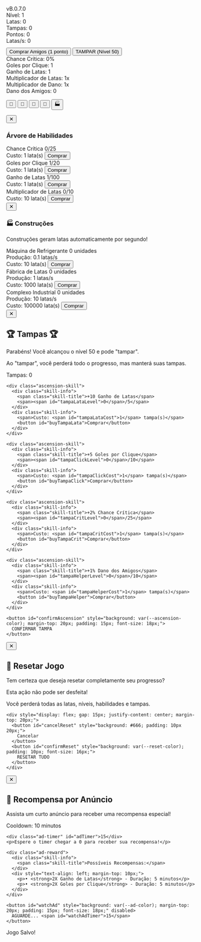 <!DOCTYPE html>
<html lang="pt-BR">
<head>
<meta charset="UTF-8">
<meta name="viewport" content="width=device-width, initial-scale=1.0">
<title>Refrigerante Clicker</title>
<style>
  :root {
    --primary-color: #4a90e2;
    --secondary-color: #8e44ad;
    --accent-color: #5a2ca0;
    --ascension-color: #ff9800;
    --reset-color: #e74c3c;
    --ad-color: #27ae60;
    --construction-color: #3498db;
    --text-color: white;
    --background-dark: rgba(0,0,0,0.3);
    --health-color: limegreen;
    --crit-color: #ff4757;
    --bubble-color: rgba(255, 255, 255, 0.8);
  }
  
  body {
    font-family: 'Segoe UI', Tahoma, Geneva, Verdana, sans-serif;
    background: linear-gradient(135deg, var(--primary-color), var(--secondary-color));
    color: var(--text-color);
    margin: 0;
    padding: 0;
    display: flex;
    flex-direction: column;
    min-height: 100vh;
    user-select: none;
    overflow-x: hidden;
  }
  
  #version {
    position: absolute;
    top: 10px;
    right: 10px;
    font-size: 14px;
    background: var(--background-dark);
    padding: 5px 10px;
    border-radius: 8px;
    z-index: 10;
  }
  
  .container {
    text-align: center;
    padding-top: 50px;
    flex: 1;
    position: relative;
  }
  
  #enemy {
    width: 150px;
    height: 200px;
    margin: 20px auto;
    cursor: pointer;
    position: relative;
    transition: transform 0.1s;
    filter: drop-shadow(0 5px 10px rgba(0,0,0,0.3));
  }
  
  #enemy:active {
    transform: scale(0.95);
  }
  
  .soda-can {
    width: 100%;
    height: 100%;
    background-image: url('data:image/svg+xml;utf8,<svg xmlns="http://www.w3.org/2000/svg" viewBox="0 0 100 200"><rect x="15" y="10" width="70" height="180" rx="5" fill="%23ff0000"/><rect x="20" y="15" width="60" height="170" rx="3" fill="%23ffffff"/><text x="50" y="100" font-family="Arial" font-size="12" text-anchor="middle" fill="%23000">REFRIGERANTE</text></svg>');
    background-size: contain;
    background-repeat: no-repeat;
    background-position: center;
  }
  
  #healthBarContainer {
    width: 300px;
    height: 20px;
    background: #333;
    border-radius: 10px;
    margin: 10px auto;
    overflow: hidden;
    box-shadow: 0 2px 5px rgba(0,0,0,0.2);
  }
  
  #healthBar {
    height: 100%;
    background: var(--health-color);
    width: 100%;
    transition: width 0.3s ease;
  }
  
  .stats {
    margin: 10px 0;
    font-size: 18px;
    display: flex;
    flex-wrap: wrap;
    justify-content: center;
    gap: 15px;
  }
  
  .stat-item {
    background: var(--background-dark);
    padding: 8px 15px;
    border-radius: 20px;
    min-width: 120px;
  }
  
  button {
    background: var(--accent-color);
    color: white;
    border: none;
    padding: 10px 15px;
    margin: 5px;
    border-radius: 8px;
    cursor: pointer;
    font-size: 14px;
    transition: all 0.2s;
    box-shadow: 0 2px 5px rgba(0,0,0,0.2);
  }
  
  button:hover:not(:disabled) {
    transform: translateY(-2px);
    box-shadow: 0 4px 8px rgba(0,0,0,0.3);
  }
  
  button:active:not(:disabled) {
    transform: translateY(0);
  }
  
  button:disabled {
    background: #666;
    cursor: not-allowed;
    transform: none;
    box-shadow: none;
  }
  
  #ascendButton {
    background: var(--ascension-color);
    display: none;
  }
  
  #treeButton {
    position: fixed;
    bottom: 70px;
    left: 20px;
    font-size: 36px;
    background: var(--primary-color);
    padding: 15px;
    border-radius: 50%;
    border: none;
    cursor: pointer;
    z-index: 100;
    box-shadow: 0 4px 10px rgba(0,0,0,0.3);
    width: 60px;
    height: 60px;
    display: flex;
    align-items: center;
    justify-content: center;
  }
  
  #saveButton {
    position: fixed;
    bottom: 140px;
    left: 20px;
    font-size: 24px;
    background: var(--accent-color);
    padding: 15px;
    border-radius: 50%;
    border: none;
    cursor: pointer;
    z-index: 100;
    box-shadow: 0 4px 10px rgba(0,0,0,0.3);
    width: 60px;
    height: 60px;
    display: flex;
    align-items: center;
    justify-content: center;
  }
  
  #resetButton {
    position: fixed;
    bottom: 210px;
    left: 20px;
    font-size: 24px;
    background: var(--reset-color);
    padding: 15px;
    border-radius: 50%;
    border: none;
    cursor: pointer;
    z-index: 100;
    box-shadow: 0 4px 10px rgba(0,0,0,0.3);
    width: 60px;
    height: 60px;
    display: flex;
    align-items: center;
    justify-content: center;
  }
  
  #adButton {
    position: fixed;
    bottom: 280px;
    left: 20px;
    font-size: 24px;
    background: var(--ad-color);
    padding: 15px;
    border-radius: 50%;
    border: none;
    cursor: pointer;
    z-index: 100;
    box-shadow: 0 4px 10px rgba(0,0,0,0.3);
    width: 60px;
    height: 60px;
    display: flex;
    align-items: center;
    justify-content: center;
    transition: all 0.3s;
  }
  
  #constructionButton {
    position: fixed;
    bottom: 70px;
    right: 20px;
    font-size: 36px;
    background: var(--construction-color);
    padding: 15px;
    border-radius: 50%;
    border: none;
    cursor: pointer;
    z-index: 100;
    box-shadow: 0 4px 10px rgba(0,0,0,0.3);
    width: 60px;
    height: 60px;
    display: flex;
    align-items: center;
    justify-content: center;
  }
  
  #adButton:disabled {
    background: #666;
    cursor: not-allowed;
  }
  
  #adButton.cooldown {
    background: #666;
    position: relative;
  }
  
  #adButton.cooldown::after {
    content: "";
    position: absolute;
    top: 0;
    left: 0;
    width: 100%;
    height: 100%;
    background: rgba(0,0,0,0.7);
    border-radius: 50%;
  }
  
  #skillMenu {
    position: fixed;
    top: 0;
    left: -300px;
    width: 300px;
    height: 100%;
    background: linear-gradient(135deg, #3f51b5, #9c27b0);
    padding: 20px;
    box-sizing: border-box;
    transition: left 0.3s ease;
    overflow-y: auto;
    z-index: 1000;
    box-shadow: 2px 0 10px rgba(0,0,0,0.3);
  }
  
  #skillMenu.open {
    left: 0;
  }
  
  #constructionMenu {
    position: fixed;
    top: 0;
    right: -300px;
    width: 300px;
    height: 100%;
    background: linear-gradient(135deg, #2c3e50, #3498db);
    padding: 20px;
    box-sizing: border-box;
    transition: right 0.3s ease;
    overflow-y: auto;
    z-index: 1000;
    box-shadow: -2px 0 10px rgba(0,0,0,0.3);
  }
  
  #constructionMenu.open {
    right: 0;
  }
  
  #ascensionMenu {
    position: fixed;
    top: 0;
    left: 0;
    width: 100%;
    height: 100%;
    background: linear-gradient(135deg, #1a1a2e, #16213e);
    padding: 20px;
    box-sizing: border-box;
    z-index: 2000;
    display: none;
    flex-direction: column;
    align-items: center;
    justify-content: center;
    text-align: center;
  }
  
  #ascensionMenu.open {
    display: flex;
  }
  
  #resetMenu {
    position: fixed;
    top: 0;
    left: 0;
    width: 100%;
    height: 100%;
    background: rgba(0, 0, 0, 0.8);
    padding: 20px;
    box-sizing: border-box;
    z-index: 2000;
    display: none;
    flex-direction: column;
    align-items: center;
    justify-content: center;
    text-align: center;
  }
  
  #resetMenu.open {
    display: flex;
  }
  
  #adMenu {
    position: fixed;
    top: 0;
    left: 0;
    width: 100%;
    height: 100%;
    background: rgba(0, 0, 0, 0.8);
    padding: 20px;
    box-sizing: border-box;
    z-index: 2000;
    display: none;
    flex-direction: column;
    align-items: center;
    justify-content: center;
    text-align: center;
  }
  
  #adMenu.open {
    display: flex;
  }
  
  .ascension-content, .reset-content, .ad-content {
    background: rgba(0, 0, 0, 0.7);
    padding: 30px;
    border-radius: 15px;
    max-width: 500px;
    width: 90%;
    max-height: 90vh;
    overflow-y: auto;
  }
  
  #closeMenu {
    position: absolute;
    top: 10px;
    right: 10px;
    background: rgba(255,255,255,0.2);
    border: none;
    border-radius: 50%;
    width: 30px;
    height: 30px;
    display: flex;
    align-items: center;
    justify-content: center;
    font-size: 18px;
    cursor: pointer;
  }
  
  #closeConstruction {
    position: absolute;
    top: 10px;
    left: 10px;
    background: rgba(255,255,255,0.2);
    border: none;
    border-radius: 50%;
    width: 30px;
    height: 30px;
    display: flex;
    align-items: center;
    justify-content: center;
    font-size: 18px;
    cursor: pointer;
  }
  
  #closeAscension {
    position: absolute;
    top: 10px;
    right: 10px;
    background: rgba(255,255,255,0.2);
    border: none;
    border-radius: 50%;
    width: 30px;
    height: 30px;
    display: flex;
    align-items: center;
    justify-content: center;
    font-size: 18px;
    cursor: pointer;
  }
  
  #closeReset {
    position: absolute;
    top: 10px;
    right: 10px;
    background: rgba(255,255,255,0.2);
    border: none;
    border-radius: 50%;
    width: 30px;
    height: 30px;
    display: flex;
    align-items: center;
    justify-content: center;
    font-size: 18px;
    cursor: pointer;
  }
  
  #closeAd {
    position: absolute;
    top: 10px;
    right: 10px;
    background: rgba(255,255,255,0.2);
    border: none;
    border-radius: 50%;
    width: 30px;
    height: 30px;
    display: flex;
    align-items: center;
    justify-content: center;
    font-size: 18px;
    cursor: pointer;
  }
  
  .skill {
    background: var(--background-dark);
    padding: 15px;
    margin-bottom: 15px;
    border-radius: 8px;
    display: flex;
    flex-direction: column;
    gap: 10px;
  }
  
  .construction {
    background: rgba(52, 152, 219, 0.2);
    padding: 15px;
    margin-bottom: 15px;
    border-radius: 8px;
    display: flex;
    flex-direction: column;
    gap: 10px;
    border: 1px solid var(--construction-color);
  }
  
  .ascension-skill {
    background: rgba(255, 152, 0, 0.2);
    padding: 15px;
    margin-bottom: 15px;
    border-radius: 8px;
    display: flex;
    flex-direction: column;
    gap: 10px;
    border: 1px solid var(--ascension-color);
  }
  
  .ad-reward {
    background: rgba(39, 174, 96, 0.2);
    padding: 15px;
    margin-bottom: 15px;
    border-radius: 8px;
    display: flex;
    flex-direction: column;
    gap: 10px;
    border: 1px solid var(--ad-color);
  }
  
  .skill-info {
    display: flex;
    justify-content: space-between;
    align-items: center;
  }
  
  .skill-title {
    font-weight: bold;
  }
  
  #attributes {
    margin-top: 20px;
    background: var(--background-dark);
    padding: 15px;
    border-radius: 8px;
    display: inline-block;
    text-align: left;
  }
  
  .attribute {
    margin: 8px 0;
  }
  
  .boost-indicator {
    background: rgba(39, 174, 96, 0.3);
    padding: 5px 10px;
    border-radius: 5px;
    margin: 2px;
    font-size: 12px;
    display: inline-block;
  }
  
  .ad-timer {
    font-size: 24px;
    font-weight: bold;
    margin: 15px 0;
    color: var(--ad-color);
  }
  
  /* Bolhas de gás */
  .bubble {
    position: absolute;
    background: var(--bubble-color);
    border-radius: 50%;
    cursor: pointer;
    z-index: 50;
    animation: floatBubble 10s ease-in forwards;
    display: flex;
    align-items: center;
    justify-content: center;
    color: #333;
    font-weight: bold;
    font-size: 16px;
    box-shadow: 0 0 10px rgba(255, 255, 255, 0.5);
    transition: transform 0.2s;
  }
  
  .bubble:hover {
    transform: scale(1.1);
  }
  
  @keyframes floatBubble {
    0% {
      transform: translateY(100vh) scale(0.5);
      opacity: 0;
    }
    10% {
      opacity: 1;
      transform: translateY(90vh) scale(0.7);
    }
    90% {
      opacity: 1;
      transform: translateY(10vh) scale(1);
    }
    100% {
      opacity: 0;
      transform: translateY(0) scale(1.2);
    }
  }
  
  /* Animações e efeitos */
  @keyframes clickEffect {
    0% { transform: scale(1); opacity: 1; }
    100% { transform: scale(2); opacity: 0; }
  }
  
  @keyframes floatText {
    0% { transform: translateY(0); opacity: 1; }
    100% { transform: translateY(-30px); opacity: 0; }
  }
  
  @keyframes pulse {
    0% { transform: scale(1); }
    50% { transform: scale(1.05); }
    100% { transform: scale(1); }
  }
  
  @keyframes glow {
    0% { box-shadow: 0 0 5px var(--ascension-color); }
    50% { box-shadow: 0 0 20px var(--ascension-color); }
    100% { box-shadow: 0 0 5px var(--ascension-color); }
  }
  
  @keyframes adGlow {
    0% { box-shadow: 0 0 5px var(--ad-color); }
    50% { box-shadow: 0 0 20px var(--ad-color); }
    100% { box-shadow: 0 0 5px var(--ad-color); }
  }
  
  @keyframes constructionGlow {
    0% { box-shadow: 0 0 5px var(--construction-color); }
    50% { box-shadow: 0 0 20px var(--construction-color); }
    100% { box-shadow: 0 0 5px var(--construction-color); }
  }
  
  .click-effect {
    position: absolute;
    width: 20px;
    height: 20px;
    background: rgba(255, 255, 255, 0.7);
    border-radius: 50%;
    pointer-events: none;
    animation: clickEffect 0.5s ease-out;
  }
  
  .damage-text {
    position: absolute;
    font-weight: bold;
    pointer-events: none;
    animation: floatText 1s ease-out;
    font-size: 18px;
    text-shadow: 1px 1px 2px rgba(0,0,0,0.8);
  }
  
  .crit-text {
    color: var(--crit-color);
    font-size: 22px;
  }
  
  .notification {
    position: fixed;
    top: 20px;
    left: 50%;
    transform: translateX(-50%);
    background: rgba(0,0,0,0.8);
    color: white;
    padding: 10px 20px;
    border-radius: 5px;
    z-index: 1000;
    opacity: 0;
    transition: opacity 0.3s;
  }
  
  .notification.show {
    opacity: 1;
  }
  
  .save-indicator {
    position: fixed;
    bottom: 70px;
    right: 20px;
    background: var(--background-dark);
    padding: 5px 10px;
    border-radius: 5px;
    font-size: 12px;
    opacity: 0;
    transition: opacity 0.3s;
  }
  
  .save-indicator.show {
    opacity: 1;
  }
  
  .cooldown-timer {
    position: absolute;
    top: 50%;
    left: 50%;
    transform: translate(-50%, -50%);
    font-size: 12px;
    font-weight: bold;
    z-index: 101;
  }
  
  /* Responsividade */
  @media (max-width: 768px) {
    .stats {
      flex-direction: column;
      align-items: center;
      gap: 10px;
    }
    
    .stat-item {
      width: 80%;
      max-width: 250px;
    }
    
    #healthBarContainer {
      width: 80%;
    }
    
    #skillMenu, #constructionMenu {
      width: 80%;
    }
    
    #skillMenu {
      left: -80%;
    }
    
    #constructionMenu {
      right: -80%;
    }
    
    #treeButton, #saveButton, #resetButton, #adButton, #constructionButton {
      bottom: 60px;
      width: 50px;
      height: 50px;
      font-size: 28px;
    }
    
    #treeButton, #saveButton, #resetButton, #adButton {
      left: 15px;
    }
    
    #constructionButton {
      right: 15px;
    }
    
    #saveButton {
      bottom: 120px;
    }
    
    #resetButton {
      bottom: 180px;
    }
    
    #adButton {
      bottom: 240px;
    }
    
    .bubble {
      font-size: 14px;
    }
  }
  
  /* Efeito de partículas */
  .particles {
    position: fixed;
    top: 0;
    left: 0;
    width: 100%;
    height: 100%;
    pointer-events: none;
    z-index: -1;
  }
  
  .particle {
    position: absolute;
    background: rgba(255, 255, 255, 0.5);
    border-radius: 50%;
    animation: float 15s infinite linear;
  }
  
  @keyframes float {
    0% {
      transform: translateY(100vh) rotate(0deg);
      opacity: 1;
    }
    100% {
      transform: translateY(-100px) rotate(360deg);
      opacity: 0;
    }
  }
</style>
</head>
<body>

<div id="version">vB.0.7.0</div>

<div class="particles" id="particles"></div>

<div class="container">
  <div id="enemy">
    <div class="soda-can"></div>
  </div>
  <div id="healthBarContainer">
    <div id="healthBar"></div>
  </div>
  <div class="stats">
    <div class="stat-item"><span id="level">Nível: 1</span></div>
    <div class="stat-item"><span id="lataDisplay">Latas: 0</span></div>
    <div class="stat-item"><span id="tampaDisplay">Tampas: 0</span></div>
    <div class="stat-item"><span id="points">Pontos: 0</span></div>
    <div class="stat-item"><span id="lataPerSecond">Latas/s: 0</span></div>
  </div>
  <div id="activeBoosts" style="margin: 10px 0;"></div>
  <div>
    <button id="buyHelper">Comprar Amigos (1 ponto)</button>
    <button id="ascendButton">TAMPAR (Nível 50)</button>
  </div>
  <div id="attributes">
    <div class="attribute">Chance Crítica: <span id="critAttr">0%</span></div>
    <div class="attribute">Goles por Clique: <span id="clickAttr">1</span></div>
    <div class="attribute">Ganho de Latas: <span id="gainAttr">1</span></div>
    <div class="attribute">Multiplicador de Latas: <span id="lataMultiplierAttr">1x</span></div>
    <div class="attribute">Multiplicador de Dano: <span id="damageMultiplierAttr">1x</span></div>
    <div class="attribute">Dano dos Amigos: <span id="helperDpsAttr">0</span></div>
  </div>
</div>

<button id="treeButton">🌳</button>
<button id="saveButton">💾</button>
<button id="resetButton">🔄</button>
<button id="adButton">🎁</button>
<button id="constructionButton">🏭</button>

<div id="skillMenu">
  <button id="closeMenu">✕</button>
  <h3>Árvore de Habilidades</h3>
  <div class="skill">
    <div class="skill-info">
      <span class="skill-title">Chance Crítica</span>
      <span><span id="critLevel">0</span>/25</span>
    </div>
    <div class="skill-info">
      <span>Custo: <span id="critCost">1</span> lata(s)</span>
      <button id="buyCrit">Comprar</button>
    </div>
  </div>
  <div class="skill">
    <div class="skill-info">
      <span class="skill-title">Goles por Clique</span>
      <span><span id="clickPowerLevel">1</span>/20</span>
    </div>
    <div class="skill-info">
      <span>Custo: <span id="clickPowerCost">1</span> lata(s)</span>
      <button id="buyClickPower">Comprar</button>
    </div>
  </div>
  <div class="skill">
    <div class="skill-info">
      <span class="skill-title">Ganho de Latas</span>
      <span><span id="lataGainLevel">1</span>/100</span>
    </div>
    <div class="skill-info">
      <span>Custo: <span id="lataGainCost">1</span> lata(s)</span>
      <button id="buyLataGain">Comprar</button>
    </div>
  </div>
  <div class="skill">
    <div class="skill-info">
      <span class="skill-title">Multiplicador de Latas</span>
      <span><span id="lataMultiplierLevel">0</span>/10</span>
    </div>
    <div class="skill-info">
      <span>Custo: <span id="lataMultiplierCost">10</span> lata(s)</span>
      <button id="buyLataMultiplier">Comprar</button>
    </div>
  </div>
  <div class="skill" id="damageMultiplierSkill" style="display: none;">
    <div class="skill-info">
      <span class="skill-title">Multiplicador de Dano</span>
      <span><span id="damageMultiplierLevel">0</span>/20</span>
    </div>
    <div class="skill-info">
      <span>Custo: <span id="damageMultiplierCost">50</span> lata(s)</span>
      <button id="buyDamageMultiplier">Comprar</button>
    </div>
  </div>
</div>

<div id="constructionMenu">
  <button id="closeConstruction">✕</button>
  <h3>🏭 Construções</h3>
  <p>Construções geram latas automaticamente por segundo!</p>
  
  <div class="construction">
    <div class="skill-info">
      <span class="skill-title">Máquina de Refrigerante</span>
      <span><span id="construction1Level">0</span> unidades</span>
    </div>
    <div class="skill-info">
      <span>Produção: <span id="construction1Production">0.1</span> latas/s</span>
    </div>
    <div class="skill-info">
      <span>Custo: <span id="construction1Cost">10</span> lata(s)</span>
      <button id="buyConstruction1">Comprar</button>
    </div>
  </div>
  
  <div class="construction">
    <div class="skill-info">
      <span class="skill-title">Fábrica de Latas</span>
      <span><span id="construction2Level">0</span> unidades</span>
    </div>
    <div class="skill-info">
      <span>Produção: <span id="construction2Production">1</span> latas/s</span>
    </div>
    <div class="skill-info">
      <span>Custo: <span id="construction2Cost">1000</span> lata(s)</span>
      <button id="buyConstruction2">Comprar</button>
    </div>
  </div>
  
  <div class="construction">
    <div class="skill-info">
      <span class="skill-title">Complexo Industrial</span>
      <span><span id="construction3Level">0</span> unidades</span>
    </div>
    <div class="skill-info">
      <span>Produção: <span id="construction3Production">10</span> latas/s</span>
    </div>
    <div class="skill-info">
      <span>Custo: <span id="construction3Cost">100000</span> lata(s)</span>
      <button id="buyConstruction3">Comprar</button>
    </div>
  </div>
</div>

<div id="ascensionMenu">
  <div class="ascension-content">
    <button id="closeAscension">✕</button>
    <h2>🏆 Tampas 🏆</h2>
    <p>Parabéns! Você alcançou o nível 50 e pode "tampar".</p>
    <p>Ao "tampar", você perderá todo o progresso, mas manterá suas tampas.</p>
    <p>Tampas: <span id="tampaPoints">0</span></p>
    
    <div class="ascension-skill">
      <div class="skill-info">
        <span class="skill-title">+10 Ganho de Latas</span>
        <span><span id="tampaLataLevel">0</span>/5</span>
      </div>
      <div class="skill-info">
        <span>Custo: <span id="tampaLataCost">1</span> tampa(s)</span>
        <button id="buyTampaLata">Comprar</button>
      </div>
    </div>
    
    <div class="ascension-skill">
      <div class="skill-info">
        <span class="skill-title">+5 Goles por Clique</span>
        <span><span id="tampaClickLevel">0</span>/10</span>
      </div>
      <div class="skill-info">
        <span>Custo: <span id="tampaClickCost">1</span> tampa(s)</span>
        <button id="buyTampaClick">Comprar</button>
      </div>
    </div>
    
    <div class="ascension-skill">
      <div class="skill-info">
        <span class="skill-title">+2% Chance Crítica</span>
        <span><span id="tampaCritLevel">0</span>/25</span>
      </div>
      <div class="skill-info">
        <span>Custo: <span id="tampaCritCost">1</span> tampa(s)</span>
        <button id="buyTampaCrit">Comprar</button>
      </div>
    </div>
    
    <div class="ascension-skill">
      <div class="skill-info">
        <span class="skill-title">+1% Dano dos Amigos</span>
        <span><span id="tampaHelperLevel">0</span>/10</span>
      </div>
      <div class="skill-info">
        <span>Custo: <span id="tampaHelperCost">1</span> tampa(s)</span>
        <button id="buyTampaHelper">Comprar</button>
      </div>
    </div>
    
    <button id="confirmAscension" style="background: var(--ascension-color); margin-top: 20px; padding: 15px; font-size: 18px;">
      CONFIRMAR TAMPA
    </button>
  </div>
</div>

<div id="resetMenu">
  <div class="reset-content">
    <button id="closeReset">✕</button>
    <h2>🔄 Resetar Jogo</h2>
    <p>Tem certeza que deseja resetar completamente seu progresso?</p>
    <p>Esta ação não pode ser desfeita!</p>
    <p>Você perderá todas as latas, níveis, habilidades e tampas.</p>
    
    <div style="display: flex; gap: 15px; justify-content: center; margin-top: 20px;">
      <button id="cancelReset" style="background: #666; padding: 10px 20px;">
        Cancelar
      </button>
      <button id="confirmReset" style="background: var(--reset-color); padding: 10px; font-size: 16px;">
        RESETAR TUDO
      </button>
    </div>
  </div>
</div>

<div id="adMenu">
  <div class="ad-content">
    <button id="closeAd">✕</button>
    <h2>🎁 Recompensa por Anúncio</h2>
    <p>Assista um curto anúncio para receber uma recompensa especial!</p>
    <p>Cooldown: 10 minutos</p>
    
    <div class="ad-timer" id="adTimer">15</div>
    <p>Espere o timer chegar a 0 para receber sua recompensa!</p>
    
    <div class="ad-reward">
      <div class="skill-info">
        <span class="skill-title">Possíveis Recompensas:</span>
      </div>
      <div style="text-align: left; margin-top: 10px;">
        <p>• <strong>2X Ganho de Latas</strong> - Duração: 5 minutos</p>
        <p>• <strong>2X Goles por Clique</strong> - Duração: 5 minutos</p>
      </div>
    </div>
    
    <button id="watchAd" style="background: var(--ad-color); margin-top: 20px; padding: 15px; font-size: 18px;" disabled>
      AGUARDE... <span id="watchAdTimer">15</span>
    </button>
  </div>
</div>

<div class="notification" id="notification"></div>
<div class="save-indicator" id="saveIndicator">Jogo Salvo!</div>

<script>
// Variáveis do jogo
let latas = 0;
let tampas = 0;
let points = 0;
let level = 1;
let enemyMaxHp = 10;
let enemyHp = enemyMaxHp;
let golesPorClique = 1;
let critChance = 0;
let critMultiplier = 2;
let lataGain = 1;
let lataMultiplier = 1;
let damageMultiplier = 1;
let amigosLevel = 0;
let amigosCost = 1;
let critLevel = 0, golesPorCliqueLevel = 1, lataGainLevel = 1, lataMultiplierLevel = 0, damageMultiplierLevel = 0;
let critCost = 1, golesPorCliqueCost = 1, lataGainCost = 1, lataMultiplierCost = 10, damageMultiplierCost = 50;

// Variáveis de tampas
let tampaPoints = 0;
let tampaLataLevel = 0;
let tampaClickLevel = 0;
let tampaCritLevel = 0;
let tampaHelperLevel = 0;
let tampaLataCost = 1;
let tampaClickCost = 1;
let tampaCritCost = 1;
let tampaHelperCost = 1;

// Variáveis de anúncio
let adCooldown = 0; // em segundos
let adTimer = 15; // timer de 15 segundos para receber recompensa
let adTimerInterval = null;
let activeBoosts = {
  lataGain: { active: false, endTime: 0, multiplier: 1 },
  clickPower: { active: false, endTime: 0, multiplier: 1 }
};

// Variáveis de construções
let constructions = {
  1: { level: 0, baseCost: 10, baseProduction: 0.1, name: "Máquina de Refrigerante" },
  2: { level: 0, baseCost: 1000, baseProduction: 1, name: "Fábrica de Latas" },
  3: { level: 0, baseCost: 100000, baseProduction: 10, name: "Complexo Industrial" }
};

// Elementos DOM
const healthBar = document.getElementById("healthBar");
const levelDisplay = document.getElementById("level");
const lataDisplay = document.getElementById("lataDisplay");
const tampaDisplay = document.getElementById("tampaDisplay");
const pointsDisplay = document.getElementById("points");
const lataPerSecondDisplay = document.getElementById("lataPerSecond");
const enemy = document.getElementById("enemy");
const critAttr = document.getElementById("critAttr");
const clickAttr = document.getElementById("clickAttr");
const gainAttr = document.getElementById("gainAttr");
const lataMultiplierAttr = document.getElementById("lataMultiplierAttr");
const damageMultiplierAttr = document.getElementById("damageMultiplierAttr");
const helperDpsAttr = document.getElementById("helperDpsAttr");
const notification = document.getElementById("notification");
const saveIndicator = document.getElementById("saveIndicator");
const particlesContainer = document.getElementById("particles");
const ascendButton = document.getElementById("ascendButton");
const ascensionMenu = document.getElementById("ascensionMenu");
const resetMenu = document.getElementById("resetMenu");
const adMenu = document.getElementById("adMenu");
const constructionMenu = document.getElementById("constructionMenu");
const adButton = document.getElementById("adButton");
const constructionButton = document.getElementById("constructionButton");
const tampaPointsDisplay = document.getElementById("tampaPoints");
const tampaLataLevelDisplay = document.getElementById("tampaLataLevel");
const tampaClickLevelDisplay = document.getElementById("tampaClickLevel");
const tampaCritLevelDisplay = document.getElementById("tampaCritLevel");
const tampaHelperLevelDisplay = document.getElementById("tampaHelperLevel");
const tampaLataCostDisplay = document.getElementById("tampaLataCost");
const tampaClickCostDisplay = document.getElementById("tampaClickCost");
const tampaCritCostDisplay = document.getElementById("tampaCritCost");
const tampaHelperCostDisplay = document.getElementById("tampaHelperCost");
const damageMultiplierSkill = document.getElementById("damageMultiplierSkill");
const activeBoostsContainer = document.getElementById("activeBoosts");
const adTimerDisplay = document.getElementById("adTimer");
const watchAdButton = document.getElementById("watchAd");
const watchAdTimerDisplay = document.getElementById("watchAdTimer");

// Função para calcular custo da construção usando a fórmula: (base × 2^1.05)^1.1
function calculateConstructionCost(baseCost, level) {
  return Math.floor(Math.pow(baseCost * Math.pow(2, 1.05), 1.1) * (level + 1));
}

// Função para calcular produção total por segundo
function calculateLataPerSecond() {
  let total = 0;
  for (let i = 1; i <= 3; i++) {
    total += constructions[i].level * constructions[i].baseProduction;
  }
  return total;
}

// Inicializar partículas de fundo
function initParticles() {
  for (let i = 0; i < 20; i++) {
    createParticle();
  }
}

function createParticle() {
  const particle = document.createElement("div");
  particle.classList.add("particle");
  
  const size = Math.random() * 10 + 5;
  particle.style.width = `${size}px`;
  particle.style.height = `${size}px`;
  
  particle.style.left = `${Math.random() * 100}vw`;
  particle.style.animationDuration = `${Math.random() * 10 + 10}s`;
  particle.style.animationDelay = `${Math.random() * 5}s`;
  
  particlesContainer.appendChild(particle);
  
  // Recriar partícula após animação
  setTimeout(() => {
    particle.remove();
    createParticle();
  }, 15000);
}

// Criar bolha de gás
function createBubble() {
  if (level < 5) return; // Só aparece a partir do nível 5
  
  const bubble = document.createElement("div");
  bubble.classList.add("bubble");
  
  const size = Math.random() * 40 + 30;
  bubble.style.width = `${size}px`;
  bubble.style.height = `${size}px`;
  
  const left = Math.random() * (window.innerWidth - size);
  bubble.style.left = `${left}px`;
  
  // Conteúdo da bolha (ícone de lata)
  bubble.innerHTML = "🥤";
  
  // Adicionar a bolha ao corpo do documento
  document.body.appendChild(bubble);
  
  // Evento de clique na bolha
  bubble.addEventListener("click", () => {
    const bonusPercentage = Math.random() * 0.3 + 0.2; // 20% a 50%
    const bonusLatas = Math.floor((lataGain + (tampaLataLevel * 10)) * getLataMultiplier() * bonusPercentage);
    latas += bonusLatas;
    
    showNotification(`+${bonusLatas} latas de bônus!`, 2000);
    bubble.remove();
    updateUI();
    saveGame();
  });
  
  // Remover a bolha após a animação terminar
  setTimeout(() => {
    if (bubble.parentNode) {
      bubble.remove();
    }
  }, 10000);
}

// Agendar próxima bolha
function scheduleNextBubble() {
  const minTime = 10000; // 10 segundos
  const maxTime = 30000; // 30 segundos
  const nextTime = Math.random() * (maxTime - minTime) + minTime;
  
  setTimeout(() => {
    createBubble();
    scheduleNextBubble();
  }, nextTime);
}

// Mostrar notificação
function showNotification(message, duration = 2000) {
  notification.textContent = message;
  notification.classList.add("show");
  
  setTimeout(() => {
    notification.classList.remove("show");
  }, duration);
}

// Mostrar indicador de salvamento
function showSaveIndicator() {
  saveIndicator.classList.add("show");
  
  setTimeout(() => {
    saveIndicator.classList.remove("show");
  }, 1000);
}

// Criar efeito de clique
function createClickEffect(x, y) {
  const effect = document.createElement("div");
  effect.classList.add("click-effect");
  effect.style.left = `${x - 10}px`;
  effect.style.top = `${y - 10}px`;
  document.body.appendChild(effect);
  
  setTimeout(() => {
    effect.remove();
  }, 500);
}

// Mostrar texto de dano
function showDamageText(damage, x, y, isCrit = false) {
  const text = document.createElement("div");
  text.classList.add("damage-text");
  if (isCrit) text.classList.add("crit-text");
  text.textContent = `-${Math.floor(damage)}`;
  text.style.left = `${x}px`;
  text.style.top = `${y}px`;
  document.body.appendChild(text);
  
  setTimeout(() => {
    text.remove();
  }, 1000);
}

// Animação de pulso para a lata ao receber dano
function pulseEnemy() {
  enemy.style.animation = 'pulse 0.2s';
  setTimeout(() => {
    enemy.style.animation = '';
  }, 200);
}

// Calcular dano dos amigos (1 + 10% do dano por clique + bônus de tampas)
function calculateHelperDamage() {
  const baseDamage = 1 + ((getGolesPorClique() + (tampaClickLevel * 5)) * 0.1);
  const helperBonus = 1 + (tampaHelperLevel * 0.01);
  return baseDamage * helperBonus * amigosLevel * damageMultiplier;
}

// Obter multiplicador de latas atual (incluindo boosts)
function getLataMultiplier() {
  return activeBoosts.lataGain.active ? lataMultiplier * activeBoosts.lataGain.multiplier : lataMultiplier;
}

// Obter goles por clique atual (incluindo boosts)
function getGolesPorClique() {
  return activeBoosts.clickPower.active ? golesPorClique * activeBoosts.clickPower.multiplier : golesPorClique;
}

// Atualizar boosts ativos
function updateActiveBoosts() {
  const now = Date.now();
  
  // Verificar se os boosts expiraram
  if (activeBoosts.lataGain.active && now > activeBoosts.lataGain.endTime) {
    activeBoosts.lataGain.active = false;
    showNotification("Boost de Latas expirou!");
  }
  
  if (activeBoosts.clickPower.active && now > activeBoosts.clickPower.endTime) {
    activeBoosts.clickPower.active = false;
    showNotification("Boost de Goles expirou!");
  }
  
  // Atualizar display de boosts ativos
  updateActiveBoostsDisplay();
}

// Atualizar display de boosts ativos
function updateActiveBoostsDisplay() {
  activeBoostsContainer.innerHTML = '';
  
  if (activeBoosts.lataGain.active || activeBoosts.clickPower.active) {
    const boostTitle = document.createElement('div');
    boostTitle.textContent = 'Boosts Ativos:';
    boostTitle.style.marginBottom = '5px';
    boostTitle.style.fontWeight = 'bold';
    activeBoostsContainer.appendChild(boostTitle);
    
    if (activeBoosts.lataGain.active) {
      const timeLeft = Math.ceil((activeBoosts.lataGain.endTime - Date.now()) / 1000 / 60);
      const boostElement = document.createElement('div');
      boostElement.classList.add('boost-indicator');
      boostElement.textContent = `2X Latas (${timeLeft}m)`;
      activeBoostsContainer.appendChild(boostElement);
    }
    
    if (activeBoosts.clickPower.active) {
      const timeLeft = Math.ceil((activeBoosts.clickPower.endTime - Date.now()) / 1000 / 60);
      const boostElement = document.createElement('div');
      boostElement.classList.add('boost-indicator');
      boostElement.textContent = `2X Goles (${timeLeft}m)`;
      activeBoostsContainer.appendChild(boostElement);
    }
  }
}

// Atualizar UI
function updateUI() {
  levelDisplay.textContent = `Nível: ${level}`;
  lataDisplay.textContent = `Latas: ${Math.floor(latas)}`;
  tampaDisplay.textContent = `Tampas: ${tampas}`;
  pointsDisplay.textContent = `Pontos: ${points}`;
  lataPerSecondDisplay.textContent = `Latas/s: ${calculateLataPerSecond().toFixed(1)}`;
  healthBar.style.width = (enemyHp / enemyMaxHp * 100) + "%";
  document.getElementById("critLevel").textContent = critLevel;
  document.getElementById("critCost").textContent = critCost;
  document.getElementById("clickPowerLevel").textContent = golesPorCliqueLevel;
  document.getElementById("clickPowerCost").textContent = golesPorCliqueCost;
  document.getElementById("lataGainLevel").textContent = lataGainLevel;
  document.getElementById("lataGainCost").textContent = lataGainCost;
  document.getElementById("lataMultiplierLevel").textContent = lataMultiplierLevel;
  document.getElementById("lataMultiplierCost").textContent = lataMultiplierCost;
  document.getElementById("damageMultiplierLevel").textContent = damageMultiplierLevel;
  document.getElementById("damageMultiplierCost").textContent = damageMultiplierCost;
  document.getElementById("buyHelper").textContent = `Comprar Amigos (${amigosCost} ponto${amigosCost>1?'s':''})`;
  critAttr.textContent = Math.floor((critChance + (tampaCritLevel * 0.02)) * 100) + '%';
  clickAttr.textContent = getGolesPorClique() + (tampaClickLevel * 5);
  gainAttr.textContent = lataGain + (tampaLataLevel * 10);
  lataMultiplierAttr.textContent = getLataMultiplier().toFixed(1) + 'x';
  damageMultiplierAttr.textContent = damageMultiplier.toFixed(1) + 'x';
  helperDpsAttr.textContent = calculateHelperDamage().toFixed(1);
  
  // Atualizar informações das construções
  for (let i = 1; i <= 3; i++) {
    document.getElementById(`construction${i}Level`).textContent = constructions[i].level;
    document.getElementById(`construction${i}Production`).textContent = constructions[i].baseProduction;
    document.getElementById(`construction${i}Cost`).textContent = calculateConstructionCost(constructions[i].baseCost, constructions[i].level);
  }
  
  // Mostrar botão de tampas se nível >= 50
  if (level >= 50) {
    ascendButton.style.display = "inline-block";
    ascendButton.textContent = `TAMPAR (Nível ${level})`;
    ascendButton.style.animation = "glow 2s infinite";
  } else {
    ascendButton.style.display = "none";
    ascendButton.style.animation = "none";
  }
  
  // Mostrar habilidade de multiplicador de dano a partir do nível 30
  if (level >= 30) {
    damageMultiplierSkill.style.display = "flex";
  }
  
  // Atualizar estado do botão de anúncio
  updateAdButton();
  
  // Atualizar estados dos botões
  document.getElementById("buyCrit").disabled = latas < critCost || critLevel >= 25;
  document.getElementById("buyClickPower").disabled = latas < golesPorCliqueCost || golesPorCliqueLevel >= 20;
  document.getElementById("buyLataGain").disabled = latas < lataGainCost || lataGainLevel >= 100;
  document.getElementById("buyLataMultiplier").disabled = latas < lataMultiplierCost || lataMultiplierLevel >= 10;
  document.getElementById("buyDamageMultiplier").disabled = latas < damageMultiplierCost || damageMultiplierLevel >= 20;
  document.getElementById("buyHelper").disabled = points < amigosCost || amigosLevel >= 50;
  
  // Atualizar botões das construções
  for (let i = 1; i <= 3; i++) {
    document.getElementById(`buyConstruction${i}`).disabled = latas < calculateConstructionCost(constructions[i].baseCost, constructions[i].level);
  }
  
  // Atualizar UI de tampas
  tampaPointsDisplay.textContent = tampaPoints;
  tampaLataLevelDisplay.textContent = tampaLataLevel;
  tampaClickLevelDisplay.textContent = tampaClickLevel;
  tampaCritLevelDisplay.textContent = tampaCritLevel;
  tampaHelperLevelDisplay.textContent = tampaHelperLevel;
  tampaLataCostDisplay.textContent = tampaLataCost;
  tampaClickCostDisplay.textContent = tampaClickCost;
  tampaCritCostDisplay.textContent = tampaCritCost;
  tampaHelperCostDisplay.textContent = tampaHelperCost;
  
  document.getElementById("buyTampaLata").disabled = tampaPoints < tampaLataCost || tampaLataLevel >= 5;
  document.getElementById("buyTampaClick").disabled = tampaPoints < tampaClickCost || tampaClickLevel >= 10;
  document.getElementById("buyTampaCrit").disabled = tampaPoints < tampaCritCost || tampaCritLevel >= 25;
  document.getElementById("buyTampaHelper").disabled = tampaPoints < tampaHelperCost || tampaHelperLevel >= 10;
}

// Atualizar botão de anúncio
function updateAdButton() {
  if (adCooldown > 0) {
    adButton.disabled = true;
    adButton.classList.add('cooldown');
    
    // Atualizar timer no botão
    const minutes = Math.floor(adCooldown / 60);
    const seconds = adCooldown % 60;
    
    // Verificar se já existe um timer, se não, criar
    let timerElement = adButton.querySelector('.cooldown-timer');
    if (!timerElement) {
      timerElement = document.createElement('div');
      timerElement.classList.add('cooldown-timer');
      adButton.appendChild(timerElement);
    }
    
    timerElement.textContent = `${minutes}:${seconds.toString().padStart(2, '0')}`;
  } else {
    adButton.disabled = false;
    adButton.classList.remove('cooldown');
    adButton.style.animation = "adGlow 2s infinite";
    
    // Remover timer se existir
    const timerElement = adButton.querySelector('.cooldown-timer');
    if (timerElement) {
      timerElement.remove();
    }
  }
}

// Ataque ao inimigo
function attack(event) {
  let damage = (getGolesPorClique() + (tampaClickLevel * 5)) * damageMultiplier;
  let isCrit = false;
  
  const totalCritChance = critChance + (tampaCritLevel * 0.02);
  if (Math.random() < totalCritChance) {
    damage *= critMultiplier;
    isCrit = true;
  }
  
  enemyHp -= damage;
  
  // Efeitos visuais
  if (event) {
    const rect = enemy.getBoundingClientRect();
    const x = rect.left + rect.width / 2;
    const y = rect.top + rect.height / 2;
    createClickEffect(event.clientX, event.clientY);
    showDamageText(damage, x, y, isCrit);
  }
  
  pulseEnemy();
  
  if (enemyHp <= 0) {
    const latasGanhas = (lataGain + (tampaLataLevel * 10)) * getLataMultiplier();
    latas += latasGanhas;
    level++;
    
    // Ganhar pontos de habilidade a cada 5 níveis
    if (level % 5 === 0) {
      points++;
      showNotification(`+1 Ponto de Habilidade!`);
    }
    
    // Ganhar tampas a cada 25 níveis
    if (level % 25 === 0) {
      tampaPoints++;
      showNotification(`+1 Tampa!`);
    }
    
    enemyMaxHp = Math.floor(enemyMaxHp * 1.2 + 3);
    enemyHp = enemyMaxHp;
    
    // Efeito especial ao subir de nível
    enemy.style.boxShadow = "0 0 20px 5px gold";
    setTimeout(() => {
      enemy.style.boxShadow = "none";
    }, 500);
  }
  
  updateUI();
}

// Sistema de salvamento
function saveGame() {
  const saveData = {
    latas, tampas, points, level, enemyMaxHp, enemyHp, golesPorClique, 
    critChance, lataGain, lataMultiplier, damageMultiplier, amigosLevel, amigosCost, critLevel, 
    golesPorCliqueLevel, lataGainLevel, lataMultiplierLevel, damageMultiplierLevel,
    critCost, golesPorCliqueCost, lataGainCost, lataMultiplierCost, damageMultiplierCost,
    tampaPoints, tampaLataLevel, tampaClickLevel, 
    tampaCritLevel, tampaHelperLevel,
    tampaLataCost, tampaClickCost, tampaCritCost, tampaHelperCost,
    adCooldown, activeBoosts, constructions,
    saveTime: Date.now()
  };
  
  localStorage.setItem('sodaSave', JSON.stringify(saveData));
  showSaveIndicator();
  showNotification("Jogo salvo com sucesso!");
}

// Carregar jogo salvo
function loadGame() {
  const save = JSON.parse(localStorage.getItem('sodaSave'));
  if (save) {
    latas = save.latas || 0;
    tampas = save.tampas || 0;
    points = save.points || 0;
    level = save.level || 1;
    enemyMaxHp = save.enemyMaxHp || 10;
    enemyHp = save.enemyHp || enemyMaxHp;
    golesPorClique = save.golesPorClique || 1;
    critChance = save.critChance || 0;
    lataGain = save.lataGain || 1;
    lataMultiplier = save.lataMultiplier || 1;
    damageMultiplier = save.damageMultiplier || 1;
    amigosLevel = save.amigosLevel || 0;
    amigosCost = save.amigosCost || 1;
    critLevel = save.critLevel || 0;
    golesPorCliqueLevel = save.golesPorCliqueLevel || 1;
    lataGainLevel = save.lataGainLevel || 1;
    lataMultiplierLevel = save.lataMultiplierLevel || 0;
    damageMultiplierLevel = save.damageMultiplierLevel || 0;
    critCost = save.critCost || 1;
    golesPorCliqueCost = save.golesPorCliqueCost || 1;
    lataGainCost = save.lataGainCost || 1;
    lataMultiplierCost = save.lataMultiplierCost || 10;
    damageMultiplierCost = save.damageMultiplierCost || 50;
    
    // Carregar dados de tampas
    tampaPoints = save.tampaPoints || 0;
    tampaLataLevel = save.tampaLataLevel || 0;
    tampaClickLevel = save.tampaClickLevel || 0;
    tampaCritLevel = save.tampaCritLevel || 0;
    tampaHelperLevel = save.tampaHelperLevel || 0;
    tampaLataCost = save.tampaLataCost || 1;
    tampaClickCost = save.tampaClickCost || 1;
    tampaCritCost = save.tampaCritCost || 1;
    tampaHelperCost = save.tampaHelperCost || 1;
    
    // Carregar dados de anúncio
    adCooldown = save.adCooldown || 0;
    activeBoosts = save.activeBoosts || {
      lataGain: { active: false, endTime: 0, multiplier: 1 },
      clickPower: { active: false, endTime: 0, multiplier: 1 }
    };
    
    // Carregar dados de construções
    if (save.constructions) {
      constructions = save.constructions;
    }
    
    showNotification("Jogo carregado!");
  }
}

// Resetar completamente o jogo
function resetGame() {
  // Limpar o localStorage
  localStorage.removeItem('sodaSave');
  
  // Reiniciar todas as variáveis
  latas = 0;
  tampas = 0;
  points = 0;
  level = 1;
  enemyMaxHp = 10;
  enemyHp = enemyMaxHp;
  golesPorClique = 1;
  critChance = 0;
  lataGain = 1;
  lataMultiplier = 1;
  damageMultiplier = 1;
  amigosLevel = 0;
  amigosCost = 1;
  critLevel = 0;
  golesPorCliqueLevel = 1;
  lataGainLevel = 1;
  lataMultiplierLevel = 0;
  damageMultiplierLevel = 0;
  critCost = 1;
  golesPorCliqueCost = 1;
  lataGainCost = 1;
  lataMultiplierCost = 10;
  damageMultiplierCost = 50;
  
  // Reiniciar variáveis de tampas
  tampaPoints = 0;
  tampaLataLevel = 0;
  tampaClickLevel = 0;
  tampaCritLevel = 0;
  tampaHelperLevel = 0;
  tampaLataCost = 1;
  tampaClickCost = 1;
  tampaCritCost = 1;
  tampaHelperCost = 1;
  
  // Reiniciar variáveis de anúncio
  adCooldown = 0;
  activeBoosts = {
    lataGain: { active: false, endTime: 0, multiplier: 1 },
    clickPower: { active: false, endTime: 0, multiplier: 1 }
  };
  
  // Reiniciar construções
  constructions = {
    1: { level: 0, baseCost: 10, baseProduction: 0.1, name: "Máquina de Refrigerante" },
    2: { level: 0, baseCost: 1000, baseProduction: 1, name: "Fábrica de Latas" },
    3: { level: 0, baseCost: 100000, baseProduction: 10, name: "Complexo Industrial" }
  };
  
  // Fechar menu de reset
  resetMenu.classList.remove("open");
  
  // Mostrar mensagem
  showNotification("Jogo resetado com sucesso!", 3000);
  
  // Atualizar UI
  updateUI();
}

// Realizar tampas
function performAscension() {
  // Não adicionar tampas - apenas manter as tampas já ganhas
  // Apenas aumentar o contador de tampas
  tampas++;
  
  // Reiniciar o jogo mas manter as tampas e upgrades de tampas
  latas = 0;
  points = 0;
  level = 1;
  enemyMaxHp = 10;
  enemyHp = enemyMaxHp;
  golesPorClique = 1;
  critChance = 0;
  lataGain = 1;
  lataMultiplier = 1;
  damageMultiplier = 1;
  amigosLevel = 0;
  amigosCost = 1;
  critLevel = 0;
  golesPorCliqueLevel = 1;
  lataGainLevel = 1;
  lataMultiplierLevel = 0;
  damageMultiplierLevel = 0;
  critCost = 1;
  golesPorCliqueCost = 1;
  lataGainCost = 1;
  lataMultiplierCost = 10;
  damageMultiplierCost = 50;
  
  // Reiniciar construções
  constructions = {
    1: { level: 0, baseCost: 10, baseProduction: 0.1, name: "Máquina de Refrigerante" },
    2: { level: 0, baseCost: 1000, baseProduction: 1, name: "Fábrica de Latas" },
    3: { level: 0, baseCost: 100000, baseProduction: 10, name: "Complexo Industrial" }
  };
  
  // Mostrar mensagem
  showNotification(`Tampa realizada! Suas ${tampaPoints} tampas foram mantidas.`, 5000);
  
  // Fechar menu de tampas
  ascensionMenu.classList.remove("open");
  
  // Atualizar UI
  updateUI();
}

// Iniciar timer do anúncio
function startAdTimer() {
  adTimer = 15;
  adTimerDisplay.textContent = adTimer;
  watchAdTimerDisplay.textContent = adTimer;
  watchAdButton.disabled = true;
  watchAdButton.textContent = `AGUARDE... ${adTimer}`;
  
  // Limpar intervalo anterior se existir
  if (adTimerInterval) {
    clearInterval(adTimerInterval);
  }
  
  // Iniciar novo intervalo
  adTimerInterval = setInterval(() => {
    adTimer--;
    adTimerDisplay.textContent = adTimer;
    watchAdTimerDisplay.textContent = adTimer;
    watchAdButton.textContent = `AGUARDE... ${adTimer}`;
    
    if (adTimer <= 0) {
      clearInterval(adTimerInterval);
      watchAdButton.disabled = false;
      watchAdButton.textContent = "RECEBER RECOMPENSA!";
    }
  }, 1000);
}

// Assistir anúncio
function watchAd() {
  // Verificar se o timer chegou a 0
  if (adTimer > 0) {
    showNotification("Aguarde o timer chegar a 0 para receber a recompensa!");
    return;
  }
  
  // Fechar menu de anúncio
  adMenu.classList.remove("open");
  
  // Definir cooldown de 10 minutos (600 segundos)
  adCooldown = 600;
  
  // Escolher recompensa aleatória
  const rewards = ['lataGain', 'clickPower'];
  const randomReward = rewards[Math.floor(Math.random() * rewards.length)];
  
  // Aplicar recompensa
  if (randomReward === 'lataGain') {
    activeBoosts.lataGain.active = true;
    activeBoosts.lataGain.multiplier = 2;
    activeBoosts.lataGain.endTime = Date.now() + (5 * 60 * 1000); // 5 minutos
    showNotification("Recompensa: 2X Ganho de Latas por 5 minutos!", 5000);
  } else {
    activeBoosts.clickPower.active = true;
    activeBoosts.clickPower.multiplier = 2;
    activeBoosts.clickPower.endTime = Date.now() + (5 * 60 * 1000); // 5 minutos
    showNotification("Recompensa: 2X Goles por Clique por 5 minutos!", 5000);
  }
  
  // Atualizar UI
  updateUI();
  saveGame();
}

// Comprar construção
function buyConstruction(id) {
  const construction = constructions[id];
  const cost = calculateConstructionCost(construction.baseCost, construction.level);
  
  if (latas >= cost) {
    latas -= cost;
    construction.level++;
    showNotification(`${construction.name} comprada! Nível ${construction.level}`);
    updateUI();
    saveGame();
  }
}

// Gerar latas das construções
function generateConstructionIncome() {
  const income = calculateLataPerSecond();
  latas += income;
  updateUI();
}

// Inicialização
function init() {
  loadGame();
  initParticles();
  updateUI();
  scheduleNextBubble();
  
  // Atualizar cooldown do anúncio a cada segundo
  setInterval(() => {
    if (adCooldown > 0) {
      adCooldown--;
      updateAdButton();
    }
  }, 1000);
  
  // Atualizar boosts ativos a cada segundo
  setInterval(() => {
    updateActiveBoosts();
    updateUI();
  }, 1000);
  
  // Gerar renda das construções a cada segundo
  setInterval(() => {
    generateConstructionIncome();
  }, 1000);
  
  // Ataque automático dos amigos
  setInterval(() => { 
    if (amigosLevel > 0) {
      const helperDamage = calculateHelperDamage();
      enemyHp -= helperDamage;
      
      if (enemyHp <= 0) {
        const latasGanhas = (lataGain + (tampaLataLevel * 10)) * getLataMultiplier();
        latas += latasGanhas;
        level++;
        
        if (level % 5 === 0) {
          points++;
          showNotification(`+1 Ponto de Habilidade!`);
        }
        
        if (level % 25 === 0) {
          tampaPoints++;
          showNotification(`+1 Tampa!`);
        }
        
        enemyMaxHp = Math.floor(enemyMaxHp * 1.2 + 3);
        enemyHp = enemyMaxHp;
      }
      
      updateUI();
    }
  }, 1000);
}

// Event listeners
enemy.addEventListener("click", attack);

document.getElementById("treeButton").addEventListener("click", () => {
  document.getElementById("skillMenu").classList.add("open");
});

document.getElementById("closeMenu").addEventListener("click", () => {
  document.getElementById("skillMenu").classList.remove("open");
});

document.getElementById("constructionButton").addEventListener("click", () => {
  document.getElementById("constructionMenu").classList.add("open");
});

document.getElementById("closeConstruction").addEventListener("click", () => {
  document.getElementById("constructionMenu").classList.remove("open");
});

document.getElementById("closeAscension").addEventListener("click", () => {
  ascensionMenu.classList.remove("open");
});

document.getElementById("closeReset").addEventListener("click", () => {
  resetMenu.classList.remove("open");
});

document.getElementById("closeAd").addEventListener("click", () => {
  // Fechar menu sem dar recompensa se o timer não chegou a 0
  if (adTimer > 0) {
    showNotification("Você fechou a caixa antes do tempo e não recebeu recompensa!");
  }
  adMenu.classList.remove("open");
  // Limpar o intervalo do timer
  if (adTimerInterval) {
    clearInterval(adTimerInterval);
  }
});

document.getElementById("saveButton").addEventListener("click", () => {
  saveGame();
});

document.getElementById("resetButton").addEventListener("click", () => {
  resetMenu.classList.add("open");
});

document.getElementById("cancelReset").addEventListener("click", () => {
  resetMenu.classList.remove("open");
});

document.getElementById("confirmReset").addEventListener("click", () => {
  resetGame();
});

document.getElementById("adButton").addEventListener("click", () => {
  // Verificar se está em cooldown
  if (adCooldown > 0) {
    showNotification(`Aguarde ${Math.ceil(adCooldown/60)} minutos para assistir outro anúncio!`);
    return;
  }
  
  adMenu.classList.add("open");
  startAdTimer();
});

document.getElementById("watchAd").addEventListener("click", () => {
  watchAd();
});

// Event listeners para construções
for (let i = 1; i <= 3; i++) {
  document.getElementById(`buyConstruction${i}`).addEventListener("click", () => {
    buyConstruction(i);
  });
}

document.getElementById("ascendButton").addEventListener("click", () => {
  ascensionMenu.classList.add("open");
});

document.getElementById("confirmAscension").addEventListener("click", () => {
  performAscension();
});

document.getElementById("buyTampaLata").addEventListener("click", () => {
  if (tampaPoints >= tampaLataCost && tampaLataLevel < 5) {
    tampaPoints -= tampaLataCost;
    tampaLataLevel++;
    tampaLataCost = Math.ceil(tampaLataCost * 1.5);
    showNotification(`+10 Ganho de Latas adquirido!`);
    updateUI();
    saveGame();
  }
});

document.getElementById("buyTampaClick").addEventListener("click", () => {
  if (tampaPoints >= tampaClickCost && tampaClickLevel < 10) {
    tampaPoints -= tampaClickCost;
    tampaClickLevel++;
    tampaClickCost = Math.ceil(tampaClickCost * 1.5);
    showNotification(`+5 Goles por Clique adquirido!`);
    updateUI();
    saveGame();
  }
});

document.getElementById("buyTampaCrit").addEventListener("click", () => {
  if (tampaPoints >= tampaCritCost && tampaCritLevel < 25) {
    tampaPoints -= tampaCritCost;
    tampaCritLevel++;
    tampaCritCost = Math.ceil(tampaCritCost * 1.5);
    showNotification(`+2% Chance Crítica adquirida!`);
    updateUI();
    saveGame();
  }
});

document.getElementById("buyTampaHelper").addEventListener("click", () => {
  if (tampaPoints >= tampaHelperCost && tampaHelperLevel < 10) {
    tampaPoints -= tampaHelperCost;
    tampaHelperLevel++;
    tampaHelperCost = Math.ceil(tampaHelperCost * 1.5);
    showNotification(`+1% Dano dos Amigos adquirido!`);
    updateUI();
    saveGame();
  }
});

document.getElementById("buyHelper").addEventListener("click", () => {
  if (points >= amigosCost && amigosLevel < 50) {
    points -= amigosCost;
    amigosLevel++;
    amigosCost = Math.min(50, amigosCost + 1);
    showNotification(`Amigo comprado! Nível ${amigosLevel}`);
    updateUI();
    saveGame();
  }
});

document.getElementById("buyCrit").addEventListener("click", () => {
  if (latas >= critCost && critLevel < 25) {
    latas -= critCost;
    critLevel++;
    critChance = critLevel * 0.02;
    critCost = Math.ceil(critCost * 1.3);
    showNotification(`Chance crítica aumentada!`);
    updateUI();
    saveGame();
  }
});

document.getElementById("buyClickPower").addEventListener("click", () => {
  if (latas >= golesPorCliqueCost && golesPorCliqueLevel < 20) {
    latas -= golesPorCliqueCost;
    golesPorCliqueLevel++;
    golesPorClique++;
    golesPorCliqueCost = Math.ceil(golesPorCliqueCost * 1.3);
    showNotification(`Goles por clique aumentado!`);
    updateUI();
    saveGame();
  }
});

document.getElementById("buyLataGain").addEventListener("click", () => {
  if (latas >= lataGainCost && lataGainLevel < 100) {
    latas -= lataGainCost;
    lataGainLevel++;
    lataGain++;
    lataGainCost = Math.ceil(lataGainCost * 1.3);
    showNotification(`Ganho de latas aumentado!`);
    updateUI();
    saveGame();
  }
});

document.getElementById("buyLataMultiplier").addEventListener("click", () => {
  if (latas >= lataMultiplierCost && lataMultiplierLevel < 10) {
    latas -= lataMultiplierCost;
    lataMultiplierLevel++;
    lataMultiplier *= 1.5;
    lataMultiplierCost = Math.ceil(lataMultiplierCost * 2.0);
    showNotification(`Multiplicador de latas aumentado para ${lataMultiplier.toFixed(1)}x!`);
    updateUI();
    saveGame();
  }
});

document.getElementById("buyDamageMultiplier").addEventListener("click", () => {
  if (latas >= damageMultiplierCost && damageMultiplierLevel < 20) {
    latas -= damageMultiplierCost;
    damageMultiplierLevel++;
    damageMultiplier *= 1.3;
    damageMultiplierCost = Math.ceil(damageMultiplierCost * 2.0);
    showNotification(`Multiplicador de dano aumentado para ${damageMultiplier.toFixed(1)}x!`);
    updateUI();
    saveGame();
  }
});

// Iniciar o jogo
init();
</script>

</body>
</html>
